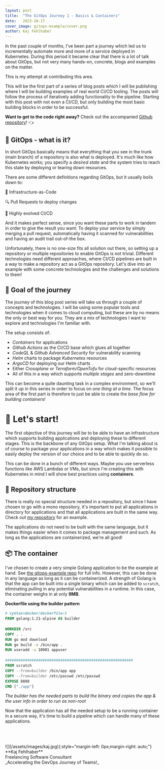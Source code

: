 ```yaml
---
layout: post
title:  "The GitOps Journey 1 - Basics & Containers"
date:   2023-10-17
cover_image: gitops-example/cover.png
author: Kaj Fehlhaber
---
```

In the past couple of months, I've been part a journey which led us to incrementally automate more and more of a service deployed in Kubernetes.
During this period it became clear that there is a lot of talk about GitOps, but not very many hands-on, concrete, blogs and examples on the matter.

This is my attempt at contributing this area.

This will be the first part of a series of blog posts which I will be publishing where I will be building examples of real world CI/CD tooling.
The posts will follow the process of iteratively adding functionality to the pipeline. Starting with this post with not even a CI/CD, but only
building the most basic building blocks in order to be successful.

**Want to get to the code right away?** Check out the accompanied [Github repository](https://github.com/fehlhabers/gitops-example)! 👈

## 🤔 GitOps - what is it?
In short GitOps basically means that everything that you see in the trunk (main branch) of a repository is also what is deployed.
It's much like how Kubernetes works; you specify a *desired state* and the system tries to reach this state by deploying or tearing down resources.

There are some different definitions regarding GitOps, but it usually boils down to:

📝 Infrastructure-as-Code

🔍 Pull Requests to deploy changes

🚀 Highly evolved CI/CD

And it makes perfect sense, since you want these parts to work in tandem in order to give the result you want: To deploy your service by simply
merging a pull request, automatically having it scanned for vulnerabilities and having an audit trail out-of-the box.

Unfortunately, there is no one-size fits all solution out there, so setting up a repository or multiple repositories to enable GitOps is not trivial.
Different technologies need different approaches, where CI/CD pipelines are built in a way to make a repository act as a GitOps repository.
Let's dive into an example with some concrete technologies and the challenges and solutions to them!

## 🎯 Goal of the journey
The journey of this blog post series will take us through a couple of concepts and technologies. I will be using some popular tools and technologies when it comes to cloud computing,
but these are by no means the only or best way for you. They are a mix of technologies I want to explore and technologies I'm familiar with.

The setup consists of:

- *Containers* for applications
- *Github Actions* as the CI/CD base which glues all together
- *CodeQL* & *Github Advanced Security* for vulnerability scanning
- *Helm* charts to package *Kubernetes* resources
- *ArgoCD* for deploying our Helm charts
- Either *Crossplane* or *Terraform/OpenTofu* for cloud-specific resources
- All of this in a way which supports *multiple stages* and zero-downtime

This can become a quite daunting task in a complex environment, so we'll split it up in this series in order to focus on *one thing at a time*.
The focus area of the first part is therefore to just be able to create the *base flow for building containers!*

# 🚀 Let's start! 
The first objective of this journey will be to be able to have an infrastructure which supports building applications and deploying these
to different stages. This is the backbone of any GitOps setup.
What I'm talking about is of course to package your applications in a way which makes it possible to easily deploy the version of our choice
and to be able to quickly do so.

This can be done in a bunch of different ways. Maybe you use serverless functions like AWS Lambdas or VMs, but since I'm creating this with
Kubernetes in mind I will show best practices using **containers**.

## 📁 Repository structure
There is really no special structure needed in a repository, but since I have chosen to go with a mono repository, it's important to put all
applications in directory for applications and that all applications are built in the same way. Check out [my repository](https://github.com/fehlhabers/gitops-example) for an example.

The applications do not need to be built with the same language, but it makes things easier when it comes to package management and such. As long
as the applications are containerized, we're all good!

## 📦 The container
I've chosen to create a very simple Golang application to be the example at hand. See [the gitops-example repo](https://github.com/fehlhabers/gitops-example/apps/cruncher) for full info.
However, this can be done in any language as long as it can be containerized. A strength of Golang is that the app can be built into a single binary
which can be added to `scratch`, eliminating pulling in any potential vulnerabilities in a runtime. In this case, the container weighs in at only **9MB**.

**Dockerfile using the builder pattern** 
```Dockerfile
# syntax=docker/dockerfile:1
FROM golang:1.21-alpine AS builder

WORKDIR /src
COPY . .
RUN go mod download
RUN go build -o /bin/app .
RUN useradd -u 10001 appuser

##########################################################
FROM scratch
COPY --from=builder /bin/app app
COPY --from=builder /etc/passwd /etc/passwd
EXPOSE 8080
CMD ["./app"]
```
*The builder has the needed parts to build the binary and copies the app & the user info in order to run as non-root*

Now that the application has all the needed setup to be a running container in a secure way, it's time to build a pipeline which can handle many of these applications.

<br>
<br>
<br>
![](/assets/images/kaj.jpg){:style="margin-left: 0px;margin-right: auto;"}
**Kaj Fehlhaber**<br>
Freelancing Software Consultant<br>
_Accelerating the DevOps Journey of Teams!_
